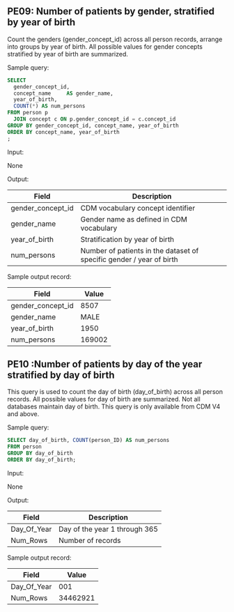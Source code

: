 PE09: Number of patients by gender, stratified by year of birth
---

Count the genders (gender_concept_id) across all person records, arrange into groups by year of birth. All possible values for gender concepts stratified by year of birth are summarized.

Sample query:


```sql
SELECT
  gender_concept_id,
  concept_name     AS gender_name,
  year_of_birth,
  COUNT(*) AS num_persons
FROM person p
  JOIN concept c ON p.gender_concept_id = c.concept_id
GROUP BY gender_concept_id, concept_name, year_of_birth
ORDER BY concept_name, year_of_birth
;
```
Input:

None

Output:

|  Field |  Description |
| --- | --- |
|  gender_concept_id |  CDM vocabulary concept identifier |
|  gender_name |  Gender name as defined in CDM vocabulary |
|  year_of_birth |  Stratification by year of birth |
|  num_persons |  Number of patients in the dataset of specific gender / year of birth |

Sample output record:

|  Field |  Value |
| --- | --- |
|  gender_concept_id |  8507 |
|  gender_name |  MALE |
|  year_of_birth |  1950 |
|  num_persons |  169002 |


PE10 :Number of patients by day of the year stratified by day of birth
---

This query is used to count the day of birth (day_of_birth) across all person records. All possible values for day of birth are summarized. Not all databases maintain day of birth. This query is only available from CDM V4 and above.

Sample query:


```sql
SELECT day_of_birth, COUNT(person_ID) AS num_persons
FROM person
GROUP BY day_of_birth
ORDER BY day_of_birth;
```
Input:

None

Output:

|  Field |  Description |
| --- | --- |
| Day_Of_Year | Day of the year 1 through 365 |
| Num_Rows | Number of records |

Sample output record:

| Field |  Value |
| --- | --- |
| Day_Of_Year | 001 |
| Num_Rows | 34462921 |


